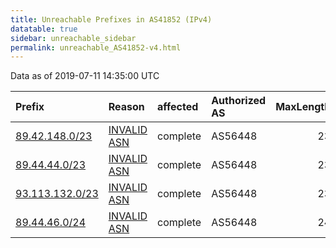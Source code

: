 ```yaml
---
title: Unreachable Prefixes in AS41852 (IPv4)
datatable: true
sidebar: unreachable_sidebar
permalink: unreachable_AS41852-v4.html
---
```


Data as of 2019-07-11 14:35:00 UTC


<div class="datatable-begin"></div>

| Prefix                                                   | Reason                                                                                                 | affected   | Authorized AS   |   MaxLength | Anchor                                         |   unreachable /24s |
|:---------------------------------------------------------|:-------------------------------------------------------------------------------------------------------|:-----------|:----------------|------------:|:-----------------------------------------------|-------------------:|
| [89.42.148.0/23](https://stat.ripe.net/89.42.148.0/23)   | [INVALID ASN](https://rpki-validator.ripe.net/announcement-preview?asn=AS41852&prefix=89.42.148.0/23)  | complete   | AS56448         |          23 | [RIPE](unreachable_RIPE_NCC_RPKI_Root-v4.html) |                  2 |
| [89.44.44.0/23](https://stat.ripe.net/89.44.44.0/23)     | [INVALID ASN](https://rpki-validator.ripe.net/announcement-preview?asn=AS41852&prefix=89.44.44.0/23)   | complete   | AS56448         |          23 | [RIPE](unreachable_RIPE_NCC_RPKI_Root-v4.html) |                  2 |
| [93.113.132.0/23](https://stat.ripe.net/93.113.132.0/23) | [INVALID ASN](https://rpki-validator.ripe.net/announcement-preview?asn=AS41852&prefix=93.113.132.0/23) | complete   | AS56448         |          23 | [RIPE](unreachable_RIPE_NCC_RPKI_Root-v4.html) |                  2 |
| [89.44.46.0/24](https://stat.ripe.net/89.44.46.0/24)     | [INVALID ASN](https://rpki-validator.ripe.net/announcement-preview?asn=AS41852&prefix=89.44.46.0/24)   | complete   | AS56448         |          24 | [RIPE](unreachable_RIPE_NCC_RPKI_Root-v4.html) |                  1 |

<div class="datatable-end"></div>